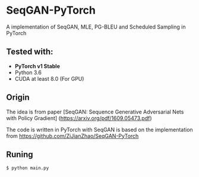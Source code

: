# SeqGAN-PyTorch
A implementation of SeqGAN, MLE, PG-BLEU and Scheduled Sampling in PyTorch


## Tested with:
* **PyTorch v1 Stable**
* Python 3.6
* CUDA at least 8.0 (For GPU)

## Origin
The idea is from paper [SeqGAN: Sequence Generative Adversarial Nets with Policy Gradient]   (https://arxiv.org/pdf/1609.05473.pdf)

The code is written in PyTorch with SeqGAN is based on the implementation from https://github.com/ZiJianZhao/SeqGAN-PyTorch

## Runing
```
$ python main.py
```

